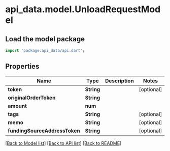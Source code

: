 # api_data.model.UnloadRequestModel

## Load the model package
```dart
import 'package:api_data/api.dart';
```

## Properties
Name | Type | Description | Notes
------------ | ------------- | ------------- | -------------
**token** | **String** |  | [optional] 
**originalOrderToken** | **String** |  | 
**amount** | **num** |  | 
**tags** | **String** |  | [optional] 
**memo** | **String** |  | [optional] 
**fundingSourceAddressToken** | **String** |  | [optional] 

[[Back to Model list]](../README.md#documentation-for-models) [[Back to API list]](../README.md#documentation-for-api-endpoints) [[Back to README]](../README.md)


